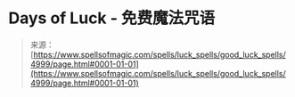 <!--yml

category: 未分类

date: 2024-06-12 18:38:57

-->

# Days of Luck - 免费魔法咒语

> 来源：[https://www.spellsofmagic.com/spells/luck_spells/good_luck_spells/4999/page.html#0001-01-01](https://www.spellsofmagic.com/spells/luck_spells/good_luck_spells/4999/page.html#0001-01-01)
